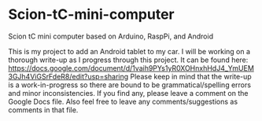 Scion-tC-mini-computer
======================

Scion tC mini computer based on Arduino, RaspPi, and Android

This is my project to add an Android tablet to my car. I will be working on a thorough write-up as I progress through this project. It can be found here: https://docs.google.com/document/d/1vaih9PYs1yR0XOHnxhHdJ4_YmUEM3GJh4ViGSrFdeR8/edit?usp=sharing
Please keep in mind that the write-up is a work-in-progress so there are bound to be grammatical/spelling errors and minor inconsistencies. If you find any, please leave a comment on the Google Docs file. Also feel free to leave any comments/suggestions as comments in that file.